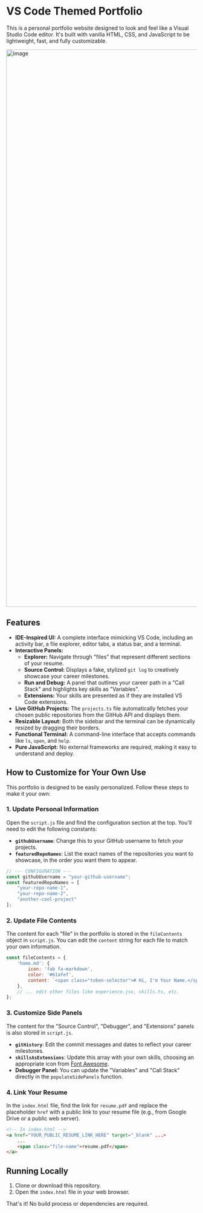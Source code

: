 # VS Code Themed Portfolio

This is a personal portfolio website designed to look and feel like a Visual Studio Code editor. It's built with vanilla HTML, CSS, and JavaScript to be lightweight, fast, and fully customizable.

<img width="1470" alt="image" src="https://github.com/user-attachments/assets/12937856-60c9-4ec5-964d-e180e4f148ab" />


## Features

* **IDE-Inspired UI:** A complete interface mimicking VS Code, including an activity bar, a file explorer, editor tabs, a status bar, and a terminal.
* **Interactive Panels:**
    * **Explorer:** Navigate through "files" that represent different sections of your resume.
    * **Source Control:** Displays a fake, stylized `git log` to creatively showcase your career milestones.
    * **Run and Debug:** A panel that outlines your career path in a "Call Stack" and highlights key skills as "Variables".
    * **Extensions:** Your skills are presented as if they are installed VS Code extensions.
* **Live GitHub Projects:** The `projects.ts` file automatically fetches your chosen public repositories from the GitHub API and displays them.
* **Resizable Layout:** Both the sidebar and the terminal can be dynamically resized by dragging their borders.
* **Functional Terminal:** A command-line interface that accepts commands like `ls`, `open`, and `help`.
* **Pure JavaScript:** No external frameworks are required, making it easy to understand and deploy.

## How to Customize for Your Own Use

This portfolio is designed to be easily personalized. Follow these steps to make it your own:

### 1. Update Personal Information

Open the `script.js` file and find the configuration section at the top. You'll need to edit the following constants:

* **`githubUsername`**: Change this to your GitHub username to fetch your projects.
* **`featuredRepoNames`**: List the exact names of the repositories you want to showcase, in the order you want them to appear.

```javascript
// --- CONFIGURATION ---
const githubUsername = "your-github-username";
const featuredRepoNames = [
    "your-repo-name-1",
    "your-repo-name-2",
    "another-cool-project"
];
```

### 2. Update File Contents

The content for each "file" in the portfolio is stored in the `fileContents` object in `script.js`. You can edit the `content` string for each file to match your own information.

```javascript
const fileContents = {
    'home.md': { 
        icon: 'fab fa-markdown', 
        color: '#61afef', 
        content: `<span class="token-selector"># Hi, I'm Your Name.</span>\n<span class="token-keyword">## Welcome to my portfolio.</span>` 
    },
    // ... edit other files like experience.jsx, skills.ts, etc.
};
```

### 3. Customize Side Panels

The content for the "Source Control", "Debugger", and "Extensions" panels is also stored in `script.js`.

* **`gitHistory`**: Edit the commit messages and dates to reflect your career milestones.
* **`skillsAsExtensions`**: Update this array with your own skills, choosing an appropriate icon from [Font Awesome](https://fontawesome.com/icons).
* **Debugger Panel:** You can update the "Variables" and "Call Stack" directly in the `populateSidePanels` function.

### 4. Link Your Resume

In the `index.html` file, find the link for `resume.pdf` and replace the placeholder `href` with a public link to your resume file (e.g., from Google Drive or a public web server).

```html
<!-- In index.html -->
<a href="YOUR_PUBLIC_RESUME_LINK_HERE" target="_blank" ...>
    ...
    <span class="file-name">resume.pdf</span>
</a>
```

## Running Locally

1.  Clone or download this repository.
2.  Open the `index.html` file in your web browser.

That's it! No build process or dependencies are required.

